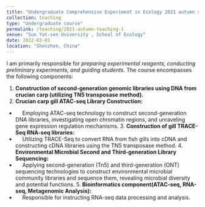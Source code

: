 ```yaml
---
title: "Undergraduate Comprehensive Experiment in Ecology 2021 autumn semester"
collection: teaching
type: "Undergraduate course"
permalink: /teaching/2021-autumn-teaching-1
venue: "Sun Yat-sen University , School of Ecology"
date: 2022-03-01
location: "Shenzhen, China"
---
```


I am primarily responsible for _preparing experimental reagents, conducting preliminary experiments, and guiding students_. The course encompasses the following components:
  1. **Construction of second-generation genomic libraries using DNA from crucian carp (utilizing TN5 transposase method).**
  2. **Crucian carp gill ATAC-seq Library Construction:**
* &emsp; Employing ATAC-seq technology to construct second-generation DNA libraries, investigating open chromatin regions, and unraveling gene expression regulation mechanisms.
  3. **Construction of gill TRACE-Seq RNA-seq libraries:**
* &emsp; Utilizing TRACE-Seq to convert RNA from fish gills into cDNA and constructing cDNA libraries using the TN5 transposase method.
  4. **Environmental Microbial Second and Third-generation Library Sequencing:**
* &emsp; Applying second-generation (Tn5) and third-generation (ONT) sequencing technologies to construct environmental microbial community libraries and sequence them, revealing microbial diversity and potential functions.
  5. **Bioinformatics component(ATAC-seq, RNA-seq, Metagenomic Analysis):**
* &emsp; Responsible for instructing RNA-seq data processing and analysis.
